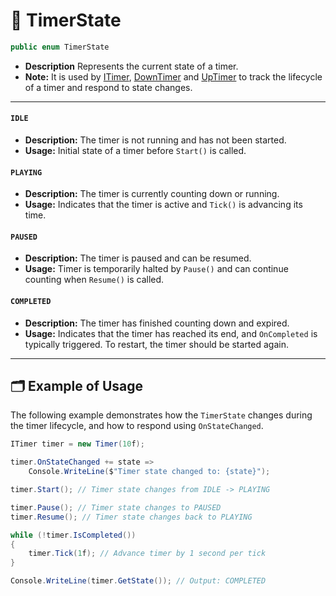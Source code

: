 # 🧩 TimerState

```csharp
public enum TimerState
```

- **Description** Represents the current state of a timer.
- **Note:** It is used by [ITimer](ITimer.md), [DownTimer](DownTimer.md) and [UpTimer](UpTimer.md) to track the
  lifecycle of a timer and respond to state changes.

---

#### `IDLE`

- **Description:** The timer is not running and has not been started.
- **Usage:** Initial state of a timer before `Start()` is called.

#### `PLAYING`

- **Description:** The timer is currently counting down or running.
- **Usage:** Indicates that the timer is active and `Tick()` is advancing its time.

#### `PAUSED`

- **Description:** The timer is paused and can be resumed.
- **Usage:** Timer is temporarily halted by `Pause()` and can continue counting when `Resume()` is called.

#### `COMPLETED`

- **Description:** The timer has finished counting down and expired.
- **Usage:** Indicates that the timer has reached its end, and `OnCompleted` is typically triggered. To restart, the
  timer should be started again.

---

## 🗂 Example of Usage

The following example demonstrates how the `TimerState` changes during the timer lifecycle, and how to respond using
`OnStateChanged`.

```csharp
ITimer timer = new Timer(10f);

timer.OnStateChanged += state => 
    Console.WriteLine($"Timer state changed to: {state}");

timer.Start(); // Timer state changes from IDLE -> PLAYING

timer.Pause(); // Timer state changes to PAUSED
timer.Resume(); // Timer state changes back to PLAYING

while (!timer.IsCompleted())
{
    timer.Tick(1f); // Advance timer by 1 second per tick
}

Console.WriteLine(timer.GetState()); // Output: COMPLETED
```